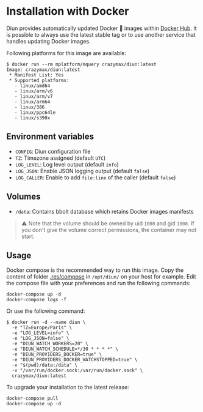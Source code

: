 # Installation with Docker

Diun provides automatically updated Docker :whale: images within [Docker Hub](https://hub.docker.com/r/crazymax/diun). It is possible to always use the latest stable tag or to use another service that handles updating Docker images.

Following platforms for this image are available:

```
$ docker run --rm mplatform/mquery crazymax/diun:latest
Image: crazymax/diun:latest
 * Manifest List: Yes
 * Supported platforms:
   - linux/amd64
   - linux/arm/v6
   - linux/arm/v7
   - linux/arm64
   - linux/386
   - linux/ppc64le
   - linux/s390x
```

## Environment variables

* `CONFIG`: Diun configuration file
* `TZ`: Timezone assigned (default `UTC`)
* `LOG_LEVEL`: Log level output (default `info`)
* `LOG_JSON`: Enable JSON logging output (default `false`)
* `LOG_CALLER`: Enable to add `file:line` of the caller (default `false`)

## Volumes

* `/data`: Contains bbolt database which retains Docker images manifests

> :warning: Note that the volume should be owned by uid `1000` and gid `1000`. If you don't give the volume correct permissions, the container may not start.

## Usage

Docker compose is the recommended way to run this image. Copy the content of folder [.res/compose](../../.res/compose) in `/opt/diun/` on your host for example. Edit the compose file with your preferences and run the following commands:

```
docker-compose up -d
docker-compose logs -f
```

Or use the following command:

```
$ docker run -d --name diun \
  -e "TZ=Europe/Paris" \
  -e "LOG_LEVEL=info" \
  -e "LOG_JSON=false" \
  -e "DIUN_WATCH_WORKERS=20" \
  -e "DIUN_WATCH_SCHEDULE=*/30 * * * *" \
  -e "DIUN_PROVIDERS_DOCKER=true" \
  -e "DIUN_PROVIDERS_DOCKER_WATCHSTOPPED=true" \
  -v "$(pwd)/data:/data" \
  -v "/var/run/docker.sock:/var/run/docker.sock" \
  crazymax/diun:latest
```

To upgrade your installation to the latest release:

```
docker-compose pull
docker-compose up -d
```

